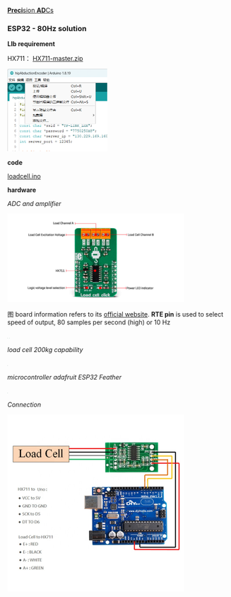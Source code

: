 

[**Preci**sion **AD**Cs](https://www.ti.com/data-converters/adc-circuit/precision-adcs/overview.html?keyMatch=&tisearch=search-everything&usecase=partmatches)



### ESP32 - 80Hz solution



**LIb requirement**

HX711：   [HX711-master.zip](esp32\loadcell\lib\HX711-master.zip) 

<img src="README.assets/image-20250409180350905.png" style="zoom:50%;" />

**code** 

 [loadcell.ino](loadcell\loadcell.ino) 



**hardware**

*ADC and amplifier*

<img src="README.assets/load-cell-click-inside-image.jpg" style="zoom:40%;" />  

图 board information refers to its [official website](https://www.mikroe.com/load-cell-click). **RTE pin** is used to select speed of output,  80 samples per second (high) or 10 Hz





<img src="README.assets/IMG_20231211_165405.jpg" style="zoom:3%;" /> <img src="README.assets/IMG_20231211_165420.jpg" style="zoom: 3%;" />



*load cell 200kg capability* 

<img src="README.assets/IMG_20231211_165436.jpg" style="zoom:3%;" />  



*microcontroller  adafruit ESP32 Feather*  

<img src="README.assets/IMG_20231211_165333.jpg" style="zoom:3%;" /> 



*Connection*  

<img src="README.assets/ele.jpg" alt="ele" style="zoom:50%;" /> 



